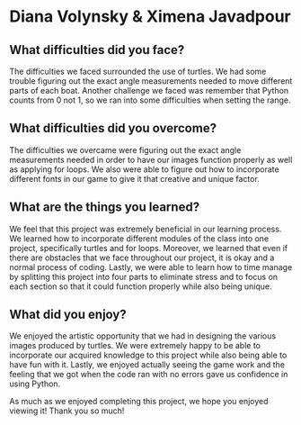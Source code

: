 # Diana Volynsky & Ximena Javadpour

## What difficulties did you face?

The difficulties we faced surrounded the use of turtles. We had some trouble figuring out the exact angle measurements needed to move different parts of each boat. Another challenge we faced was remember that Python counts from 0 not 1, so we ran into some difficulties when setting the range. 

## What difficulties did you overcome?

The difficulties we overcame were figuring out the exact angle measurements needed in order to have our images function properly as well as applying for loops. We also were able to figure out how to incorporate different fonts in our game to give it that creative and unique factor. 

## What are the things you learned?

We feel that this project was extremely beneficial in our learning process. We learned how to incorporate different modules of the class into one project, specifically turtles and for loops. Moreover, we learned that even if there are obstacles that we face throughout our project, it is okay and a normal process of coding. Lastly, we were able to learn how to time manage by splitting this project into four parts to eliminate stress and to focus on each section so that it could function properly while also being unique. 

## What did you enjoy?

We enjoyed the artistic opportunity that we had in designing the various images produced by turtles. We were extremely happy to be able to incorporate our acquired knowledge to this project while also being able to have fun with it. Lastly, we enjoyed actually seeing the game work and the feeling that we got when the code ran with no errors gave us confidence in using Python. 

As much as we enjoyed completing this project, we hope you enjoyed viewing it! Thank you so much! 
